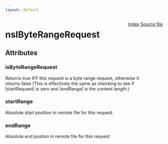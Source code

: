 ```yaml
---
layout: default
---
```

<div class='links' style='float:right'><a href="../index.html">Index</a>
<a href="http://dxr.mozilla.org/mozilla-central/source/netwerk/base/public/nsIByteRangeRequest.idl">Source file</a>
</div>

# nsIByteRangeRequest #

## Attributes ##

### isByteRangeRequest ###
   
Returns true IFF this request is a byte range request, otherwise it  
returns false (This is effectively the same as checking to see if   
|startRequest| is zero and |endRange| is the content length.)  
  

### startRange ###
   
Absolute start position in remote file for this request.  
  

### endRange ###
  
Absolute end postion in remote file for this request  
  
